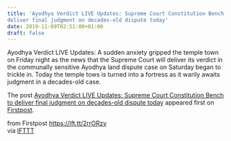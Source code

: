 ```yaml
---
title: 'Ayodhya Verdict LIVE Updates: Supreme Court Constitution Bench to
deliver final judgment on decades-old dispute today'
date: 2019-11-09T02:51:00+01:00
draft: false
---
```


Ayodhya Verdict LIVE Updates: A sudden anxiety gripped the temple town on Friday night as the news that the Supreme Court will deliver its verdict in the communally sensitive Ayodhya land dispute case on Saturday began to trickle in. Today the temple tows is turned into a fortress as it warily awaits judgment in a decades-old case.

The post [Ayodhya Verdict LIVE Updates: Supreme Court Constitution Bench to deliver final judgment on decades-old dispute today](http://www.firstpost.com/india/ayodhya-verdict-live-updates-supreme-court-ram-mandir-babri-masjid-land-dispute-case-latest-news-today-cji-ranjan-gogoi-ram-janmabhoomi-judgement-decision-result-section-144-7620591.html) appeared first on [Firstpost](http://www.firstpost.com).

  
  
from Firstpost https://ift.tt/2rrORzv  
via [IFTTT](https://ifttt.com/?ref=da&site=blogger)